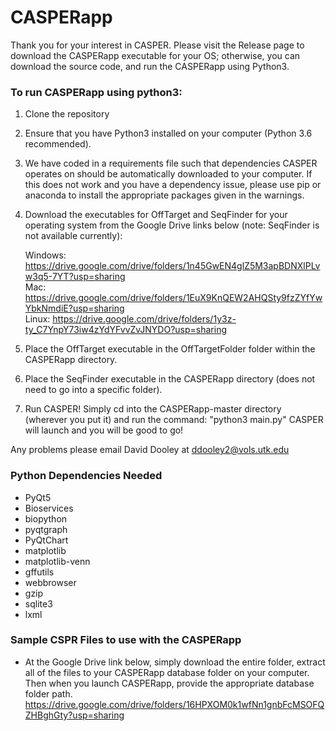 # CASPERapp

Thank you for your interest in CASPER.  Please visit the Release page to download the CASPERapp executable for your OS; otherwise, you can download the source code, and run the CASPERapp using Python3.

### To run CASPERapp using python3:
1) Clone the repository
2) Ensure that you have Python3 installed on your computer (Python 3.6 recommended).
3) We have coded in a requirements file such that dependencies CASPER operates on should be automatically downloaded to your computer.
If this does not work and you have a dependency issue, please use pip or anaconda to install the appropriate packages given in
the warnings.
4) Download the executables for OffTarget and SeqFinder for your operating system from the Google Drive links below (note: SeqFinder is not available currently):
  
    Windows: https://drive.google.com/drive/folders/1n45GwEN4glZ5M3apBDNXlPLvw3q5-7YT?usp=sharing <br />
    Mac: https://drive.google.com/drive/folders/1EuX9KnQEW2AHQSty9fzZYfYwYbkNmdiE?usp=sharing <br />
    Linux: https://drive.google.com/drive/folders/1y3z-ty_C7YnpY73iw4zYdYFvvZvJNYDO?usp=sharing

5) Place the OffTarget executable in the OffTargetFolder folder within the CASPERapp directory.
6) Place the SeqFinder executable in the CASPERapp directory (does not need to go into a specific folder).
6) Run CASPER!  Simply cd into the CASPERapp-master directory (wherever you put it) and run the command: "python3 main.py"
CASPER will launch and you will be good to go!

Any problems please email David Dooley at ddooley2@vols.utk.edu

### Python Dependencies Needed
- PyQt5
- Bioservices
- biopython
- pyqtgraph
- PyQtChart
- matplotlib
- matplotlib-venn
- gffutils
- webbrowser
- gzip
- sqlite3
- lxml

### Sample CSPR Files to use with the CASPERapp
- At the Google Drive link below, simply download the entire folder, extract all of the files to your CASPERapp database folder on your computer. Then when you launch
CASPERapp, provide the appropriate database folder path.
https://drive.google.com/drive/folders/16HPXOM0k1wfNn1gnbFcMSOFQZHBghGty?usp=sharing

